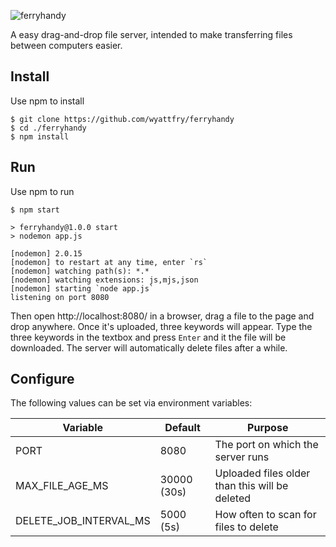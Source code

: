 ![ferryhandy](./public/ferryhandylogo.png)

A easy drag-and-drop file server, intended to make transferring files between computers easier.

## Install

Use npm to install

```
$ git clone https://github.com/wyattfry/ferryhandy
$ cd ./ferryhandy
$ npm install
```

## Run

Use npm to run

```
$ npm start

> ferryhandy@1.0.0 start
> nodemon app.js

[nodemon] 2.0.15
[nodemon] to restart at any time, enter `rs`
[nodemon] watching path(s): *.*
[nodemon] watching extensions: js,mjs,json
[nodemon] starting `node app.js`
listening on port 8080
```

Then open http://localhost:8080/ in a browser, drag a file to the page and drop anywhere. Once it's uploaded, three keywords will appear. Type the three keywords in the textbox and press `Enter` and it the file will be downloaded. The server will automatically delete files after a while.

## Configure

The following values can be set via environment variables:

|Variable|Default|Purpose|
|--|--|--|
|PORT|8080|The port on which the server runs|
|MAX_FILE_AGE_MS|30000 (30s)|Uploaded files older than this will be deleted|
|DELETE_JOB_INTERVAL_MS|5000 (5s)|How often to scan for files to delete|
